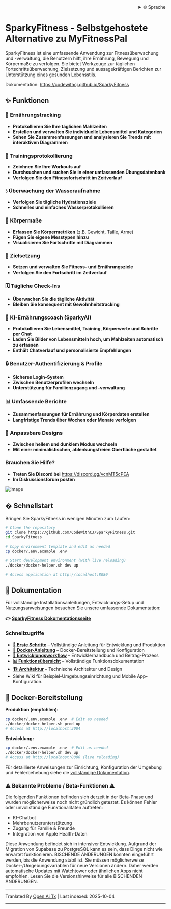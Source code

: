 
<div align="right">
  <details>
    <summary >🌐 Sprache</summary>
    <div>
      <div align="right">
        <p><a href="https://openaitx.github.io/view.html?user=CodeWithCJ&project=SparkyFitness&lang=en">Englisch</a></p>
        <p><a href="https://openaitx.github.io/view.html?user=CodeWithCJ&project=SparkyFitness&lang=zh-CN">简体中文</a></p>
        <p><a href="https://openaitx.github.io/view.html?user=CodeWithCJ&project=SparkyFitness&lang=zh-TW">繁體中文</a></p>
        <p><a href="https://openaitx.github.io/view.html?user=CodeWithCJ&project=SparkyFitness&lang=ja">Japanisch</a></p>
        <p><a href="https://openaitx.github.io/view.html?user=CodeWithCJ&project=SparkyFitness&lang=ko">Koreanisch</a></p>
        <p><a href="https://openaitx.github.io/view.html?user=CodeWithCJ&project=SparkyFitness&lang=hi">हिन्दी</a></p>
        <p><a href="https://openaitx.github.io/view.html?user=CodeWithCJ&project=SparkyFitness&lang=th">Thai</a></p>
        <p><a href="https://openaitx.github.io/view.html?user=CodeWithCJ&project=SparkyFitness&lang=fr">Französisch</a></p>
        <p><a href="https://openaitx.github.io/view.html?user=CodeWithCJ&project=SparkyFitness&lang=de">Deutsch</a></p>
        <p><a href="https://openaitx.github.io/view.html?user=CodeWithCJ&project=SparkyFitness&lang=es">Spanisch</a></p>
        <p><a href="https://openaitx.github.io/view.html?user=CodeWithCJ&project=SparkyFitness&lang=it">Itapano</a></p>
        <p><a href="https://openaitx.github.io/view.html?user=CodeWithCJ&project=SparkyFitness&lang=ru">Russisch</a></p>
        <p><a href="https://openaitx.github.io/view.html?user=CodeWithCJ&project=SparkyFitness&lang=pt">Portugiesisch</a></p>
        <p><a href="https://openaitx.github.io/view.html?user=CodeWithCJ&project=SparkyFitness&lang=nl">Niederländisch</a></p>
        <p><a href="https://openaitx.github.io/view.html?user=CodeWithCJ&project=SparkyFitness&lang=pl">Polnisch</a></p>
        <p><a href="https://openaitx.github.io/view.html?user=CodeWithCJ&project=SparkyFitness&lang=ar">العربية</a></p>
        <p><a href="https://openaitx.github.io/view.html?user=CodeWithCJ&project=SparkyFitness&lang=fa">فارسی</a></p>
        <p><a href="https://openaitx.github.io/view.html?user=CodeWithCJ&project=SparkyFitness&lang=tr">Türkisch</a></p>
        <p><a href="https://openaitx.github.io/view.html?user=CodeWithCJ&project=SparkyFitness&lang=vi">Vietnamesisch</a></p>
        <p><a href="https://openaitx.github.io/view.html?user=CodeWithCJ&project=SparkyFitness&lang=id">Bahasa Indonesia</a></p>
      </div>
    </div>
  </details>
</div>

# SparkyFitness - Selbstgehostete Alternative zu MyFitnessPal

SparkyFitness ist eine umfassende Anwendung zur Fitnessüberwachung und -verwaltung, die Benutzern hilft, ihre Ernährung, Bewegung und Körpermaße zu verfolgen. Sie bietet Werkzeuge zur täglichen Fortschrittsüberwachung, Zielsetzung und aussagekräftigen Berichten zur Unterstützung eines gesunden Lebensstils.

Dokumentation: https://codewithcj.github.io/SparkyFitness

## ✨ Funktionen

### 🍎 Ernährungstracking

* **Protokollieren Sie Ihre täglichen Mahlzeiten**
* **Erstellen und verwalten Sie individuelle Lebensmittel und Kategorien**
* **Sehen Sie Zusammenfassungen und analysieren Sie Trends mit interaktiven Diagrammen**

### 💪 Trainingsprotokollierung

* **Zeichnen Sie Ihre Workouts auf**
* **Durchsuchen und suchen Sie in einer umfassenden Übungsdatenbank**
* **Verfolgen Sie den Fitnessfortschritt im Zeitverlauf**

### 💧 Überwachung der Wasseraufnahme

* **Verfolgen Sie tägliche Hydrationsziele**
* **Schnelles und einfaches Wasserprotokollieren**

### 📏 Körpermaße

* **Erfassen Sie Körpermetriken** (z.B. Gewicht, Taille, Arme)
* **Fügen Sie eigene Messtypen hinzu**
* **Visualisieren Sie Fortschritte mit Diagrammen**

### 🎯 Zielsetzung

* **Setzen und verwalten Sie Fitness- und Ernährungsziele**
* **Verfolgen Sie den Fortschritt im Zeitverlauf**

### 🗓️ Tägliche Check-Ins

* **Überwachen Sie die tägliche Aktivität**
* **Bleiben Sie konsequent mit Gewohnheitstracking**

### 🤖 KI-Ernährungscoach (SparkyAI)

* **Protokollieren Sie Lebensmittel, Training, Körperwerte und Schritte per Chat**
* **Laden Sie Bilder von Lebensmitteln hoch, um Mahlzeiten automatisch zu erfassen**
* **Enthält Chatverlauf und personalisierte Empfehlungen**

### 🔒 Benutzer-Authentifizierung & Profile

* **Sicheres Login-System**
* **Zwischen Benutzerprofilen wechseln**
* **Unterstützung für Familienzugang und -verwaltung**

### 📊 Umfassende Berichte

* **Zusammenfassungen für Ernährung und Körperdaten erstellen**
* **Langfristige Trends über Wochen oder Monate verfolgen**

### 🎨 Anpassbare Designs

* **Zwischen hellem und dunklem Modus wechseln**
* **Mit einer minimalistischen, ablenkungsfreien Oberfläche gestaltet**

### Brauchen Sie Hilfe?
* **Treten Sie Discord bei**
  https://discord.gg/vcnMT5cPEA
* **Im Diskussionsforum posten**


![image](https://github.com/user-attachments/assets/ccc7f34e-a663-405f-a4d4-a9888c3197bc)

## � Schnellstart

Bringen Sie SparkyFitness in wenigen Minuten zum Laufen:

```bash
# Clone the repository
git clone https://github.com/CodeWithCJ/SparkyFitness.git
cd SparkyFitness

# Copy environment template and edit as needed
cp docker/.env.example .env

# Start development environment (with live reloading)
./docker/docker-helper.sh dev up

# Access application at http://localhost:8080
```

## 📖 Dokumentation

Für vollständige Installationsanleitungen, Entwicklungs-Setup und Nutzungsanweisungen besuchen Sie unsere umfassende Dokumentation:

**👉 [SparkyFitness Dokumentationsseite](https://codewithcj.github.io/SparkyFitness)**

### Schnellzugriffe

- **[🚀 Erste Schritte](https://codewithcj.github.io/SparkyFitness/developer/getting-started)** – Vollständige Anleitung für Entwicklung und Produktion
- **[🐳 Docker-Anleitung](https://codewithcj.github.io/SparkyFitness/developer/docker)** – Docker-Bereitstellung und Konfiguration
- **[🔧 Entwicklungsworkflow](https://codewithcj.github.io/SparkyFitness/developer/workflow)** – Entwicklerhandbuch und Beitrag-Prozess  
- **[📊 Funktionsübersicht](https://codewithcj.github.io/SparkyFitness/features/)** – Vollständige Funktionsdokumentation
- **[🏗️ Architektur](https://codewithcj.github.io/SparkyFitness/app-overview)** – Technische Architektur und Design
- Siehe Wiki für Beispiel-Umgebungseinrichtung und Mobile App-Konfiguration.

## 🐳 Docker-Bereitstellung

**Produktion (empfohlen):**
```bash
cp docker/.env.example .env  # Edit as needed
./docker/docker-helper.sh prod up
# Access at http://localhost:3004
```
**Entwicklung:**

```bash
cp docker/.env.example .env  # Edit as needed  
./docker/docker-helper.sh dev up
# Access at http://localhost:8080 (live reloading)
```
Für detaillierte Anweisungen zur Einrichtung, Konfiguration der Umgebung und Fehlerbehebung siehe die [vollständige Dokumentation](https://codewithcj.github.io/SparkyFitness/developer/getting-started).

### ⚠️ Bekannte Probleme / Beta-Funktionen ⚠️

Die folgenden Funktionen befinden sich derzeit in der Beta-Phase und wurden möglicherweise noch nicht gründlich getestet. Es können Fehler oder unvollständige Funktionalitäten auftreten:

*   KI-Chatbot
*   Mehrbenutzerunterstützung
*   Zugang für Familie & Freunde
*   Integration von Apple Health-Daten

Diese Anwendung befindet sich in intensiver Entwicklung. Aufgrund der Migration von Supabase zu PostgreSQL kann es sein, dass Dinge nicht wie erwartet funktionieren. BISCHENDE ÄNDERUNGEN könnten eingeführt werden, bis die Anwendung stabil ist.
Sie müssen möglicherweise Docker-/Umgebungsvariablen für neue Versionen ändern. Daher werden automatische Updates mit Watchtower oder ähnlichen Apps nicht empfohlen. Lesen Sie die Versionshinweise für alle BISCHENDEN ÄNDERUNGEN.





---

Tranlated By [Open Ai Tx](https://github.com/OpenAiTx/OpenAiTx) | Last indexed: 2025-10-04

---